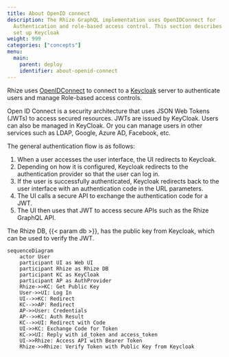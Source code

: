 ```yaml
---
title: About OpenID connect
description: The Rhize GraphQL implementation uses OpenIDConnect for
  Authentication and role-based access control. This section describes how to
  set up Keycloak
weight: 999
categories: ["concepts"]
menu:
  main:
    parent: deploy
    identifier: about-openid-connect
---
```


Rhize uses [OpenIDConnect](https://openid.net/developers/how-connect-works/) to connect to a [Keycloak](https://www.keycloak.org/) server to authenticate users and manage Role-based access controls.

Open ID Connect is a security architecture that uses JSON Web Tokens (JWTs) to access secured resources.
JWTs are issued by KeyCloak. Users can also be managed in KeyCloak.
Or you can manage users in other services such as LDAP, Google, Azure AD, Facebook, etc.

The general authentication flow is as follows:
1. When a user accesses the user interface, the UI redirects to Keycloak.
1. Depending on how it is configured, Keycloak redirects to the authentication provider so that the user can log in.
1. If the user is successfully authenticated, Keycloak redirects back to the user interface with an authentication code in the URL parameters.
1. The UI calls a secure API to exchange the authentication code for a JWT.
1. The UI then uses that JWT to access secure APIs such as the Rhize GraphQL API.

The Rhize DB, {{< param db >}}, has the public key from Keycloak, which can be used to verify the JWT.

```mermaid
sequenceDiagram
	actor User
	participant UI as Web UI
	participant Rhize as Rhize DB
	participant KC as KeyCloak
	participant AP as AuthProvider
	Rhize->>KC: Get Public Key
	User->>UI: Log In
	UI-->>KC: Redirect
	KC-->>AP: Redirect
	AP->>User: Credentials
	AP-->>KC: Auth Result
	KC-->>UI: Redirect with Code
	UI->>KC: Exchange Code for Token
	KC->>UI: Reply with id_token and access_token
	UI->>Rhize: Access API with Bearer Token
	Rhize->>Rhize: Verify Token with Public Key from Keycloak

```

